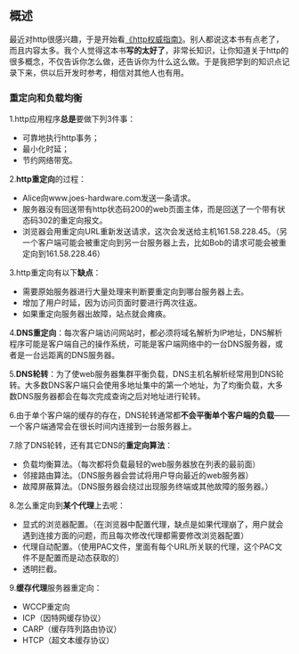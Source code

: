 ## 概述

最近对http很感兴趣，于是开始看[《http权威指南》](https://book.douban.com/subject/10746113/)。别人都说这本书有点老了，而且内容太多。我个人觉得这本书**写的太好了**，非常长知识，让你知道关于http的很多概念，不仅告诉你怎么做，还告诉你为什么这么做。于是我把学到的知识点记录下来，供以后开发时参考，相信对其他人也有用。

### 重定向和负载均衡

1.http应用程序**总是**要做下列3件事：
- 可靠地执行http事务；
- 最小化时延；
- 节约网络带宽。

2.**http重定向**的过程：
- Alice向www.joes-hardware.com发送一条请求。
- 服务器没有回送带有http状态码200的web页面主体，而是回送了一个带有状态码302的重定向报文。
- 浏览器会用重定向URL重新发送请求，这次会发送给主机161.58.228.45。（另一个客户端可能会被重定向到另一台服务器上去，比如Bob的请求可能会被重定向到161.58.228.46）

3.http重定向有以下**缺点**：
- 需要原始服务器进行大量处理来判断要重定向到哪台服务器上去。
- 增加了用户时延，因为访问页面时要进行两次往返。
- 如果重定向服务器出故障，站点就会瘫痪。

4.**DNS重定向**：每次客户端访问网站时，都必须将域名解析为IP地址，DNS解析程序可能是客户端自己的操作系统，可能是客户端网络中的一台DNS服务器，或者是一台远距离的DNS服务器。

5.**DNS轮转**：为了使web服务器集群平衡负载，DNS主机名解析经常用到DNS轮转。大多数DNS客户端只会使用多地址集中的第一个地址，为了均衡负载，大多数DNS服务器都会在每次完成查询之后对地址进行轮转。

6.由于单个客户端的缓存的存在，DNS轮转通常都**不会平衡单个客户端的负载**——一个客户端通常会在很长时间内连接到一台服务器上。

7.除了DNS轮转，还有其它DNS的**重定向算法**：
- 负载均衡算法。（每次都将负载最轻的web服务器放在列表的最前面）
- 邻接路由算法。（DNS服务器会尝试将用户导向最近的web服务器）
- 故障屏蔽算法。（DNS服务器会绕过出现服务终端或其他故障的服务器。）

8.怎么重定向到**某个代理**上去呢：
- 显式的浏览器配置。（在浏览器中配置代理，缺点是如果代理崩了，用户就会遇到连接方面的问题，而且每次修改代理都需要修改浏览器配置）
- 代理自动配置。（使用PAC文件，里面有每个URL所关联的代理，这个PAC文件不是配置而是动态获取的）
- 透明拦截。

9.**缓存代理**服务器重定向：
- WCCP重定向
- ICP（因特网缓存协议）
- CARP（缓存阵列路由协议）
- HTCP（超文本缓存协议）

















